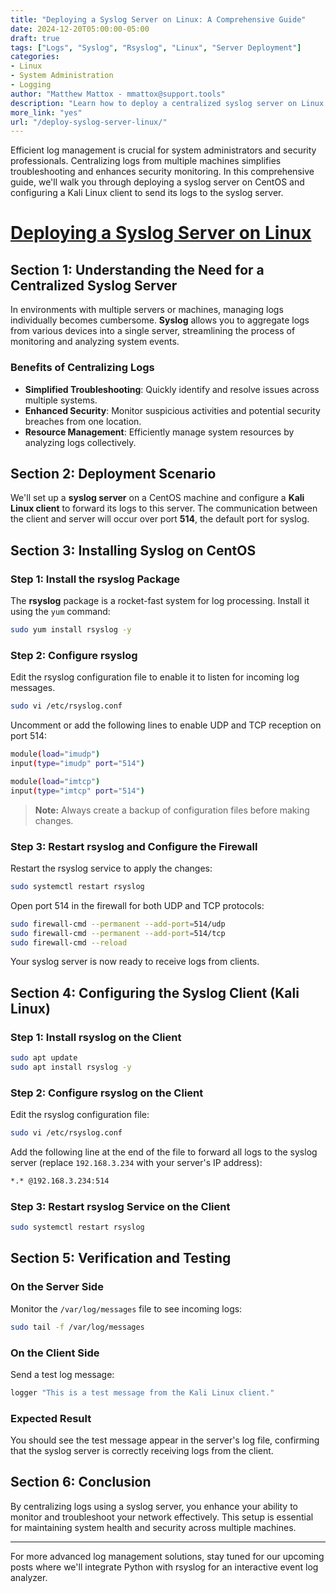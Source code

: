 ```yaml
---
title: "Deploying a Syslog Server on Linux: A Comprehensive Guide"
date: 2024-12-20T05:00:00-05:00
draft: true
tags: ["Logs", "Syslog", "Rsyslog", "Linux", "Server Deployment"]
categories:
- Linux
- System Administration
- Logging
author: "Matthew Mattox - mmattox@support.tools"
description: "Learn how to deploy a centralized syslog server on Linux using rsyslog for efficient log management across multiple machines."
more_link: "yes"
url: "/deploy-syslog-server-linux/"
---
```


Efficient log management is crucial for system administrators and security professionals. Centralizing logs from multiple machines simplifies troubleshooting and enhances security monitoring. In this comprehensive guide, we'll walk you through deploying a syslog server on CentOS and configuring a Kali Linux client to send its logs to the syslog server.

<!--more-->

# [Deploying a Syslog Server on Linux](#deploying-a-syslog-server-on-linux)

## Section 1: Understanding the Need for a Centralized Syslog Server

In environments with multiple servers or machines, managing logs individually becomes cumbersome. **Syslog** allows you to aggregate logs from various devices into a single server, streamlining the process of monitoring and analyzing system events.

### Benefits of Centralizing Logs

- **Simplified Troubleshooting**: Quickly identify and resolve issues across multiple systems.
- **Enhanced Security**: Monitor suspicious activities and potential security breaches from one location.
- **Resource Management**: Efficiently manage system resources by analyzing logs collectively.

## Section 2: Deployment Scenario

We'll set up a **syslog server** on a CentOS machine and configure a **Kali Linux client** to forward its logs to this server. The communication between the client and server will occur over port **514**, the default port for syslog.

## Section 3: Installing Syslog on CentOS

### Step 1: Install the rsyslog Package

The **rsyslog** package is a rocket-fast system for log processing. Install it using the `yum` command:

```bash
sudo yum install rsyslog -y
```

### Step 2: Configure rsyslog

Edit the rsyslog configuration file to enable it to listen for incoming log messages.

```bash
sudo vi /etc/rsyslog.conf
```

Uncomment or add the following lines to enable UDP and TCP reception on port 514:

```bash
module(load="imudp")
input(type="imudp" port="514")

module(load="imtcp")
input(type="imtcp" port="514")
```

> **Note:** Always create a backup of configuration files before making changes.

### Step 3: Restart rsyslog and Configure the Firewall

Restart the rsyslog service to apply the changes:

```bash
sudo systemctl restart rsyslog
```

Open port 514 in the firewall for both UDP and TCP protocols:

```bash
sudo firewall-cmd --permanent --add-port=514/udp
sudo firewall-cmd --permanent --add-port=514/tcp
sudo firewall-cmd --reload
```

Your syslog server is now ready to receive logs from clients.

## Section 4: Configuring the Syslog Client (Kali Linux)

### Step 1: Install rsyslog on the Client

```bash
sudo apt update
sudo apt install rsyslog -y
```

### Step 2: Configure rsyslog on the Client

Edit the rsyslog configuration file:

```bash
sudo vi /etc/rsyslog.conf
```

Add the following line at the end of the file to forward all logs to the syslog server (replace `192.168.3.234` with your server's IP address):

```bash
*.* @192.168.3.234:514
```

### Step 3: Restart rsyslog Service on the Client

```bash
sudo systemctl restart rsyslog
```

## Section 5: Verification and Testing

### On the Server Side

Monitor the `/var/log/messages` file to see incoming logs:

```bash
sudo tail -f /var/log/messages
```

### On the Client Side

Send a test log message:

```bash
logger "This is a test message from the Kali Linux client."
```

### Expected Result

You should see the test message appear in the server's log file, confirming that the syslog server is correctly receiving logs from the client.

## Section 6: Conclusion

By centralizing logs using a syslog server, you enhance your ability to monitor and troubleshoot your network effectively. This setup is essential for maintaining system health and security across multiple machines.

---

For more advanced log management solutions, stay tuned for our upcoming posts where we'll integrate Python with rsyslog for an interactive event log analyzer.
